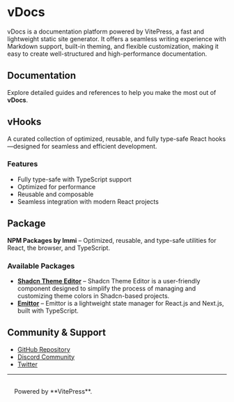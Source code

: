 <h1 class="c-heading">vDocs</h1>

vDocs is a documentation platform powered by VitePress, a fast and lightweight static site generator. It offers a seamless writing experience with Markdown support, built-in theming, and flexible customization, making it easy to create well-structured and high-performance documentation.

## Documentation

Explore detailed guides and references to help you make the most out of **vDocs**.

## vHooks

A curated collection of optimized, reusable, and fully type-safe React hooks—designed for seamless and efficient development.

### Features
- Fully type-safe with TypeScript support
- Optimized for performance
- Reusable and composable
- Seamless integration with modern React projects

## Package

**NPM Packages by Immi** – Optimized, reusable, and type-safe utilities for React, the browser, and TypeScript.

### Available Packages
- **[Shadcn Theme Editor](https://github.com/programming-with-ia/shadcn-theme-editor)** – Shadcn Theme Editor is a user-friendly component designed to simplify the process of managing and customizing theme colors in Shadcn-based projects.
- **[Emittor](https://github.com/programming-with-ia/emittor)** – Emittor is a lightweight state manager for React.js and Next.js, built with TypeScript.

## Community & Support
- [GitHub Repository](https://github.com/immi/vdocs)
- [Discord Community](https://discord.gg/example)
- [Twitter](https://twitter.com/immi)

---
<div style="background-color: var(--vp-custom-block-info-bg);border-color: var(--vp-custom-block-info-border);border-radius: 8px; padding: 16px;color: var(--vp-custom-block-note-text);">Powered by **VitePress**.</div>


